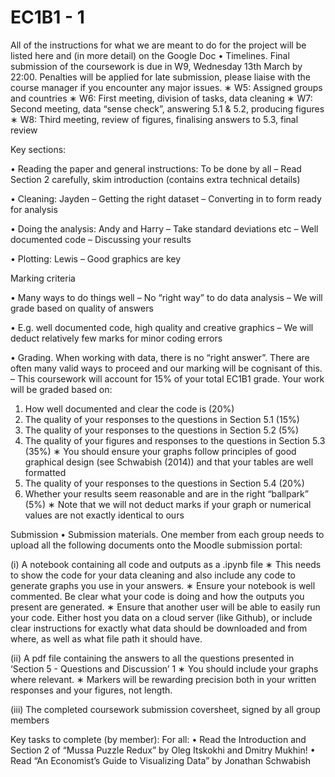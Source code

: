 # EC1B1 - 1
All of the instructions for what we are meant to do for the project will be listed here and (in more detail) on the Google Doc
• Timelines. Final submission of the coursework is due in W9, Wednesday 13th March by 22:00. Penalties will be applied for late submission, please liaise with the course manager if you encounter any major issues. 
∗ W5: Assigned groups and countries 
∗ W6: First meeting, division of tasks, data cleaning 
∗ W7: Second meeting, data “sense check”, answering 5.1 & 5.2, producing figures 
∗ W8: Third meeting, review of figures, finalising answers to 5.3, final review


Key sections:

• Reading the paper and general instructions: To be done by all
– Read Section 2 carefully, skim introduction (contains extra technical details) 

• Cleaning: Jayden
– Getting the right dataset 
– Converting in to form ready for analysis 

• Doing the analysis: Andy and Harry
– Take standard deviations etc 
– Well documented code 
– Discussing your results 

• Plotting: Lewis
– Good graphics are key 

Marking criteria

• Many ways to do things well 
– No “right way” to do data analysis 
– We will grade based on quality of answers 

• E.g. well documented code, high quality and creative graphics 
– We will deduct relatively few marks for minor coding errors

• Grading. When working with data, there is no “right answer”. There are often many valid ways
to proceed and our marking will be cognisant of this.
– This coursework will account for 15% of your total EC1B1 grade. Your work will
be graded based on:
1. How well documented and clear the code is (20%)
2. The quality of your responses to the questions in Section 5.1 (15%)
3. The quality of your responses to the questions in Section 5.2 (5%)
4. The quality of your figures and responses to the questions in Section 5.3 (35%)
∗ You should ensure your graphs follow principles of good graphical design (see Schwabish (2014)) and that your tables are well formatted
5. The quality of your responses to the questions in Section 5.4 (20%)
6. Whether your results seem reasonable and are in the right “ballpark” (5%)
∗ Note that we will not deduct marks if your graph or numerical values are not exactly
identical to ours

Submission
• Submission materials. One member from each group needs to upload all the following documents onto the Moodle submission portal: 

(i) A notebook containing all code and outputs as a .ipynb file 
∗ This needs to show the code for your data cleaning and also include any code to generate graphs you use in your answers. 
∗ Ensure your notebook is well commented. Be clear what your code is doing and how the outputs you present are generated. 
∗ Ensure that another user will be able to easily run your code. Either host you data on a cloud server (like Github), or include clear instructions for exactly what data should be downloaded and from where, as well as what file path it should have. 

(ii) A pdf file containing the answers to all the questions presented in ‘Section 5 - Questions and Discussion’ 1 
∗ You should include your graphs where relevant. 
∗ Markers will be rewarding precision both in your written responses and your figures, not length. 

(iii) The completed coursework submission coversheet, signed by all group members

Key tasks to complete (by member):
For all:
• Read the Introduction and Section 2 of “Mussa Puzzle Redux” by Oleg Itskokhi and Dmitry Mukhin! 
• Read “An Economist’s Guide to Visualizing Data” by Jonathan Schwabish


